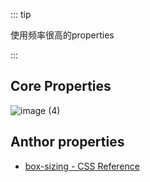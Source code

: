 ::: tip

使用频率很高的properties

:::

## Core Properties

![image (4)](https://gitee.com/q10viking/PictureRepos/raw/master/images//202112081621574.jpg)

## Anthor properties

-  [box-sizing - CSS Reference](https://cssreference.io/property/box-sizing/)

